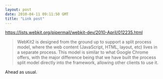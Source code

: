 ```yaml
---
layout: post
date: 2010-04-11 09:11:50 GMT
title: "Link post"
---
```

<https://lists.webkit.org/pipermail/webkit-dev/2010-April/012235.html>

> WebKit2 is designed from the ground up to support a split process model, where the web content (JavaScript, HTML, layout, etc) lives in a separate process. This model is similar to what Google Chrome offers, with the major difference being that we have built the process split model directly into the framework, allowing other clients to use it.

Ahead as usual.